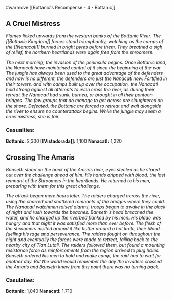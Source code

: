#warmove 
[[Bottanic's Recompense - 4 - Bottanic]]

## A Cruel Mistress
*Flames licked upwards from the western banks of the Bottanic River. The [[Bottanic Kingdom]] forces stood triumphantly, watching as the camps of the [[Nanacatl]] burned in bright pyres before them. They breathed a sigh of relief, the northern heartlands were again free from the shroomers.*

*The next morning, the invasion of the peninsula begins. Once Bottanic land, the Nanacatl have maintained control of it since the beginning of the war. The jungle has always been used to the great advantage of the defenders and now is no different, the defenders are just the Nanacatl now. Fortified in their towers, and with camps built up over the occupation, the Nanacatl hold strong against all attempts to even cross the river, as during their retreat the Nanacatl had sunk, burned, or brought in all their pontoon bridges. The few groups that do manage to get across are slaughtered on the shore. Defeated, the Bottanic are forced to retreat and wait alongside the river to ensure no counterattack begins. While the jungle may seem a cruel mistress, she is fair.*
### Casualties:
**Bottanic:** 2,300
**[[Vistadorada]]:** 1,100
**Nanacatl:** 1,220
## Crossing The Amaris
*Banseth stood on the bank of the Amaris river, eyes steeled as he stared out over the challenge ahead of him. His hands dripped with blood, the last remnant of the Shroomers in the heartlands. He returned to his men, preparing with them for this great challenge.*

*The attack began mere hours later. The raiders charged across the river, using the charred and shattered remnants of the bridges where they could. The Nanacatl watchmen raised alarms, troops began to awake in the black of night and rush towards the beaches. Banseth's head breached the water, and he charged up the riverbed flanked by his men. His blade was hungry and that night it was satisfied more than ever before. The flesh of the shroomers melted around it like butter around a hot knife, their blood fuelling his rage and perseverance. The raiders fought on throughout the night and eventually the forces were made to retreat, falling back to the nearby city of Tlan Lutali. The raiders followed them, but found a mounting resistance force as reinforcements from the region arrived to plug holes. Banseth ordered his men to hold and make camp, the raid had to wait for another day. But the world would remember the day the invaders crossed the Amaris and Banseth knew from this point there was no turning back.*
### Casulaties:
**Bottanic:** 1,040
**Nanacatl:** 1,710